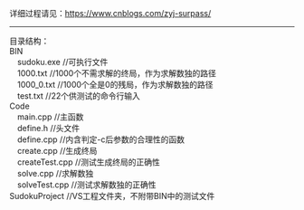 详细过程请见：https://www.cnblogs.com/zyj-surpass/  
***
目录结构：  
BIN  
&emsp;sudoku.exe //可执行文件  
&emsp;1000.txt //1000个不需求解的终局，作为求解数独的路径  
&emsp;1000_0.txt //1000个全是0的残局，作为求解数独的路径  
&emsp;test.txt //22个供测试的命令行输入  
Code  
&emsp;main.cpp //主函数  
&emsp;define.h //头文件  
&emsp;define.cpp //内含判定-c后参数的合理性的函数  
&emsp;create.cpp //生成终局  
&emsp;createTest.cpp //测试生成终局的正确性  
&emsp;solve.cpp //求解数独  
&emsp;solveTest.cpp //测试求解数独的正确性  
SudokuProject //VS工程文件夹，不附带BIN中的测试文件

